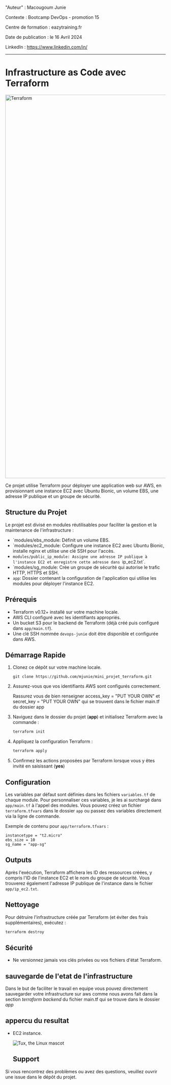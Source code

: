 
"Auteur" : Macougoum Junie

Contexte : Bootcamp DevOps - promotion 15

Centre de formation : eazytraining.fr

Date de publication : le 16 Avril 2024

LinkedIn : https://www.linkedin.com/in/

---
# Infrastructure as Code avec Terraform

<img width="1200" alt="Terraform" src="https://github.com/Abdel-had/mini-projet-terraform/assets/101605739/890fb4c0-f3ad-4d91-b169-486369a47e5a">

Ce projet utilise Terraform pour déployer une application web sur AWS, en provisionnant une instance EC2 avec Ubuntu Bionic, un volume EBS, une adresse IP publique et un groupe de sécurité.

## Structure du Projet

Le projet est divisé en modules réutilisables pour faciliter la gestion et la maintenance de l'infrastructure :

- `modules/ebs_module: Définit un volume EBS.
- `modules/ec2_module: Configure une instance EC2 avec Ubuntu Bionic, installe nginx et utilise une clé SSH pour l'accès.
- `modules/public_ip_module: Assigne une adresse IP publique à l'instance EC2 et enregistre cette adresse dans `ip_ec2.txt`.
- `modules/sg_module: Crée un groupe de sécurité qui autorise le trafic HTTP, HTTPS et SSH.
- `app`: Dossier contenant la configuration de l'application qui utilise les modules pour déployer l'instance EC2.

## Prérequis

- Terraform v0.12+ installé sur votre machine locale.
- AWS CLI configuré avec les identifiants appropriés.
- Un bucket S3 pour le backend de Terraform (déjà créé puis configuré dans `app/main.tf`).
- Une clé SSH nommée `devops-junie` doit être disponible et configurée dans AWS.

## Démarrage Rapide

1. Clonez ce dépôt sur votre machine locale.

    ```
    git clone https://github.com/mjunie/mini_projet_terraform.git
    ```

2. Assurez-vous que vos identifiants AWS sont configurés correctement.

   Rassurez vous de bien renseigner  access_key = "PUT YOUR OWN"  et secret_key = "PUT YOUR OWN" qui se trouvent dans le fichier main.tf du dossier app

4. Naviguez dans le dossier du projet (**app**) et initialisez Terraform avec la commande :

   ```sh
   terraform init
   ```

5. Appliquez la configuration Terraform :

   ```sh
   terraform apply
   ```

6. Confirmez les actions proposées par Terraform lorsque vous y êtes invité en saisissant (**yes**)

## Configuration

Les variables par défaut sont définies dans les fichiers `variables.tf` de chaque module. Pour personnaliser ces variables, je les ai surchargé dans `app/main.tf` à l'appel des modules. Vous pouvez créez un fichier `terraform.tfvars` dans le dossier `app` ou passez des variables directement via la ligne de commande.

Exemple de contenu pour `app/terraform.tfvars` :

```hcl
instancetype = "t2.micro"
ebs_size = 10
sg_name = "app-sg"
```

## Outputs

Après l'exécution, Terraform affichera les ID des ressources créées, y compris l'ID de l'instance EC2 et le nom du groupe de sécurité. Vous trouverez également l'adresse IP publique de l'instance dans le fichier `app/ip_ec2.txt`.

## Nettoyage

Pour détruire l'infrastructure créée par Terraform (et éviter des frais supplémentaires), exécutez :

```sh
terraform destroy
```

## Sécurité

- Ne versionnez jamais vos clés privées ou vos fichiers d'état Terraform.

## sauvegarde de l'etat de l'infrastructure

  Dans le but de faciliter le travail en equipe vous pouvez directement sauvegarder votre infrastructure sur aws comme nous avons fait dans la section *terraform backend* du fichier main.tf qui se trouve dans le dossier *app* 

## appercu du resultat

- EC2 instance.

    ![Tux, the Linux mascot](/assets/images/tux.png)
  
  ## Support

Si vous rencontrez des problèmes ou avez des questions, veuillez ouvrir une issue dans le dépôt du projet.
